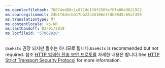 ```yaml
---
ms.openlocfilehash: 78874ed89c1c871dcf30f2509cf8fe06e9621922
ms.sourcegitcommit: 24b1f6decbb17bb22a45166e5fdb0845c65af498
ms.translationtype: MT
ms.contentlocale: ko-KR
ms.lasthandoff: 03/01/2019
ms.locfileid: "57062920"
---
```

<span data-ttu-id="94479-101">`UseHsts` 권장 되지만 필수는 아니므로 됩니다.</span><span class="sxs-lookup"><span data-stu-id="94479-101">`UseHsts` is recommended but not required.</span></span> <span data-ttu-id="94479-102">참조 [HTTP 엄격한 전송 보안 프로토콜](xref:security/enforcing-ssl#http-strict-transport-security-protocol-hsts) 자세한 내용은 합니다.</span><span class="sxs-lookup"><span data-stu-id="94479-102">See [HTTP Strict Transport Security Protocol](xref:security/enforcing-ssl#http-strict-transport-security-protocol-hsts) for more information.</span></span>
